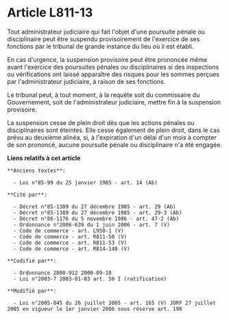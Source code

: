 # Article L811-13

Tout administrateur judiciaire qui fait l'objet d'une poursuite pénale ou disciplinaire peut être suspendu provisoirement de
l'exercice de ses fonctions par le tribunal de grande instance du lieu où il est établi.

En cas d'urgence, la suspension provisoire peut être prononcée même avant l'exercice des poursuites pénales ou disciplinaires
si des inspections ou vérifications ont laissé apparaître des risques pour les sommes perçues par l'administrateur
judiciaire, à raison de ses fonctions.

Le tribunal peut, à tout moment, à la requête soit du commissaire du Gouvernement, soit de l'administrateur judiciaire,
mettre fin à la suspension provisoire.

La suspension cesse de plein droit dès que les actions pénales ou disciplinaires sont éteintes. Elle cesse également de plein
droit, dans le cas prévu au deuxième alinéa, si, à l'expiration d'un délai d'un mois à compter de son prononcé, aucune
poursuite pénale ou disciplinaire n'a été engagée.

**Liens relatifs à cet article**

	**Anciens textes**:

	  - Loi n°85-99 du 25 janvier 1985 - art. 14 (Ab)

	**Cité par**:

	  - Décret n°85-1389 du 27 décembre 1985 - art. 29 (Ab)
	  - Décret n°85-1389 du 27 décembre 1985 - art. 29-3 (Ab)
	  - Décret n°86-1176 du 5 novembre 1986 - art. 47-2 (Ab)
	  - Ordonnance n°2006-639 du 1 juin 2006 - art. 7 (V)
	  - Code de commerce - art. L950-1 (V)
	  - Code de commerce - art. R811-50 (V)
	  - Code de commerce - art. R811-53 (V)
	  - Code de commerce - art. R814-140 (V)

	**Codifié par**:

	  - Ordonnance 2000-912 2000-09-18
	  - Loi n°2003-7 2003-01-03 art. 50 I (ratification)

	**Modifié par**:

	  - Loi n°2005-845 du 26 juillet 2005 - art. 165 (V) JORF 27 juillet 2005 en vigueur le 1er janvier 2006 sous réserve art. 190

